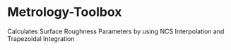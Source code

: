 # Metrology-Toolbox
 Calculates Surface Roughness Parameters by using NCS Interpolation and Trapezoidal Integration

